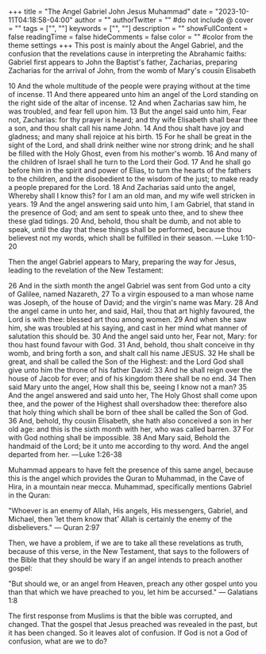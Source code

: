 +++
title = "The Angel Gabriel John Jesus Muhammad"
date = "2023-10-11T04:18:58-04:00"
author = ""
authorTwitter = "" #do not include @
cover = ""
tags = ["", ""]
keywords = ["", ""]
description = ""
showFullContent = false
readingTime = false
hideComments = false
color = "" #color from the theme settings
+++
This post is mainly about the Angel Gabriel, and the confusion that the revelations cause in interpreting the Abrahamic faiths:
Gabriel first appears to John the Baptist's father, Zacharias, preparing Zacharias for the arrival of John, from the womb of Mary's cousin Elisabeth

10 And the whole multitude of the people were praying without at the time of incense.
11 And there appeared unto him an angel of the Lord standing on the right side of the altar of incense.
12 And when Zacharias saw him, he was troubled, and fear fell upon him.
13 But the angel said unto him, Fear not, Zacharias: for thy prayer is heard; and thy wife Elisabeth shall bear thee a son, and thou shalt call his name John.
14 And thou shalt have joy and gladness; and many shall rejoice at his birth.
15 For he shall be great in the sight of the Lord, and shall drink neither wine nor strong drink; and he shall be filled with the Holy Ghost, even from his mother's womb.
16 And many of the children of Israel shall he turn to the Lord their God.
17 And he shall go before him in the spirit and power of Elias, to turn the hearts of the fathers to the children, and the disobedient to the wisdom of the just; to make ready a people prepared for the Lord.
18 And Zacharias said unto the angel, Whereby shall I know this? for I am an old man, and my wife well stricken in years.
19 And the angel answering said unto him, I am Gabriel, that stand in the presence of God; and am sent to speak unto thee, and to shew thee these glad tidings.
20 And, behold, thou shalt be dumb, and not able to speak, until the day that these things shall be performed, because thou believest not my words, which shall be fulfilled in their season.
— Luke 1:10-20


Then the angel Gabriel appears to Mary, preparing the way for Jesus, leading to the revelation of the New Testament:

26 And in the sixth month the angel Gabriel was sent from God unto a city of Galilee, named Nazareth,
27 To a virgin espoused to a man whose name was Joseph, of the house of David; and the virgin's name was Mary.
28 And the angel came in unto her, and said, Hail, thou that art highly favoured, the Lord is with thee: blessed art thou among women.
29 And when she saw him, she was troubled at his saying, and cast in her mind what manner of salutation this should be.
30 And the angel said unto her, Fear not, Mary: for thou hast found favour with God.
31 And, behold, thou shalt conceive in thy womb, and bring forth a son, and shalt call his name JESUS.
32 He shall be great, and shall be called the Son of the Highest: and the Lord God shall give unto him the throne of his father David:
33 And he shall reign over the house of Jacob for ever; and of his kingdom there shall be no end.
34 Then said Mary unto the angel, How shall this be, seeing I know not a man?
35 And the angel answered and said unto her, The Holy Ghost shall come upon thee, and the power of the Highest shall overshadow thee: therefore also that holy thing which shall be born of thee shall be called the Son of God.
36 And, behold, thy cousin Elisabeth, she hath also conceived a son in her old age: and this is the sixth month with her, who was called barren.
37 For with God nothing shall be impossible.
38 And Mary said, Behold the handmaid of the Lord; be it unto me according to thy word. And the angel departed from her.
— Luke 1:26-38


Muhammad appears to have felt the presence of this same angel, because this is the angel which provides the Quran to Muhammad, in the Cave of Hira, in a mountain near mecca. Muhammad, specifically mentions Gabriel in the Quran:

"Whoever is an enemy of Allah, His angels, His messengers, Gabriel, and Michael, then ˹let them know that˺ Allah is certainly the enemy of the disbelievers."
— Quran 2:97


Then, we have a problem, if we are to take all these revelations as truth, because of this verse, in the New Testament, that says to the followers of the Bible that they should be wary if an angel intends to preach another gospel:

"But should we, or an angel from Heaven, preach any other gospel unto you than that which we have preached to you, let him be accursed."
— Galatians 1:8

The first response from Muslims is that the bible was corrupted, and changed. That the gospel that Jesus preached was revealed in the past, but it has been changed. So it leaves alot of confusion. If God is not a God of confusion, what are we to do?
